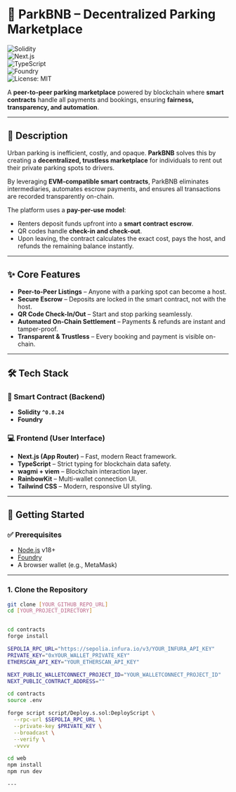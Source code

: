# 🚗 ParkBNB – Decentralized Parking Marketplace  

![Solidity](https://img.shields.io/badge/Solidity-^0.8.24-blue?logo=solidity)  
![Next.js](https://img.shields.io/badge/Next.js-13+-black?logo=next.js)  
![TypeScript](https://img.shields.io/badge/TypeScript-Strict-blue?logo=typescript)  
![Foundry](https://img.shields.io/badge/Foundry-Toolkit-orange)  
![License: MIT](https://img.shields.io/badge/License-MIT-green)  

A **peer-to-peer parking marketplace** powered by blockchain where **smart contracts** handle all payments and bookings, ensuring **fairness, transparency, and automation**.  

---

## 📜 Description  

Urban parking is inefficient, costly, and opaque. **ParkBNB** solves this by creating a **decentralized, trustless marketplace** for individuals to rent out their private parking spots to drivers.  

By leveraging **EVM-compatible smart contracts**, ParkBNB eliminates intermediaries, automates escrow payments, and ensures all transactions are recorded transparently on-chain.  

The platform uses a **pay-per-use model**:  
- Renters deposit funds upfront into a **smart contract escrow**.  
- QR codes handle **check-in and check-out**.  
- Upon leaving, the contract calculates the exact cost, pays the host, and refunds the remaining balance instantly.  

---

## ✨ Core Features  

- **Peer-to-Peer Listings** – Anyone with a parking spot can become a host.  
- **Secure Escrow** – Deposits are locked in the smart contract, not with the host.  
- **QR Code Check-In/Out** – Start and stop parking seamlessly.  
- **Automated On-Chain Settlement** – Payments & refunds are instant and tamper-proof.  
- **Transparent & Trustless** – Every booking and payment is visible on-chain.  

---

## 🛠️ Tech Stack  

### 📝 Smart Contract (Backend)  
- **Solidity `^0.8.24`**  
- **Foundry**  

### 💻 Frontend (User Interface)  
- **Next.js (App Router)** – Fast, modern React framework.  
- **TypeScript** – Strict typing for blockchain data safety.  
- **wagmi + viem** – Blockchain interaction layer.  
- **RainbowKit** – Multi-wallet connection UI.  
- **Tailwind CSS** – Modern, responsive UI styling.  

---

## 🚀 Getting Started  

### ✅ Prerequisites  
- [Node.js](https://nodejs.org/) v18+  
- [Foundry](https://book.getfoundry.sh/getting-started/installation)  
- A browser wallet (e.g., MetaMask)  

---

### 1. Clone the Repository  
```bash
git clone [YOUR_GITHUB_REPO_URL]
cd [YOUR_PROJECT_DIRECTORY]


cd contracts
forge install

SEPOLIA_RPC_URL="https://sepolia.infura.io/v3/YOUR_INFURA_API_KEY"
PRIVATE_KEY="0xYOUR_WALLET_PRIVATE_KEY"
ETHERSCAN_API_KEY="YOUR_ETHERSCAN_API_KEY"

NEXT_PUBLIC_WALLETCONNECT_PROJECT_ID="YOUR_WALLETCONNECT_PROJECT_ID"
NEXT_PUBLIC_CONTRACT_ADDRESS=""

cd contracts
source .env

forge script script/Deploy.s.sol:DeployScript \
  --rpc-url $SEPOLIA_RPC_URL \
  --private-key $PRIVATE_KEY \
  --broadcast \
  --verify \
  -vvvv

cd web
npm install
npm run dev

---
